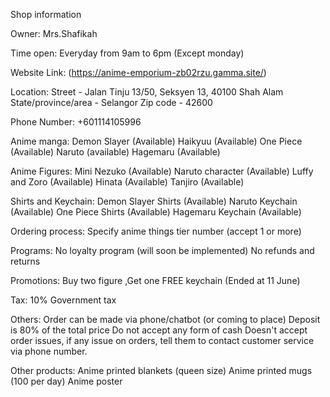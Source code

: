 Shop information

Owner:
Mrs.Shafikah   

Time open:
Everyday from 9am to 6pm (Except monday)

Website Link:
(https://anime-emporium-zb02rzu.gamma.site/)

Location:
Street - Jalan Tinju 13/50, Seksyen 13, 40100 Shah Alam
State/province/area - Selangor
Zip code - 42600

Phone Number:
+601114105996

Anime manga:
Demon Slayer (Available)
Haikyuu (Available)
One Piece (Available)
Naruto (available)
Hagemaru (Available)

Anime Figures:
Mini Nezuko (Available)
Naruto character (Available)
Luffy and Zoro (Available)
Hinata (Available)
Tanjiro (Available)

Shirts and Keychain:
Demon Slayer Shirts (Available)
Naruto Keychain (Available)
One Piece Shirts (Available)
Hagemaru Keychain (Available)

Ordering process:
Specify anime things tier number (accept 1 or more)

Programs:
No loyalty program (will soon be implemented)
No refunds and returns

Promotions:
Buy two figure ,Get one FREE keychain (Ended at 11 June)

Tax:
10% Government tax

Others:
Order can be made via phone/chatbot (or coming to place)
Deposit is 80% of the total price
Do not accept any form of cash
Doesn't accept order issues, if any issue on orders, tell them to contact customer service via phone number.

Other products:
Anime printed blankets (queen size)
Anime printed mugs (100 per day)
Anime poster 

